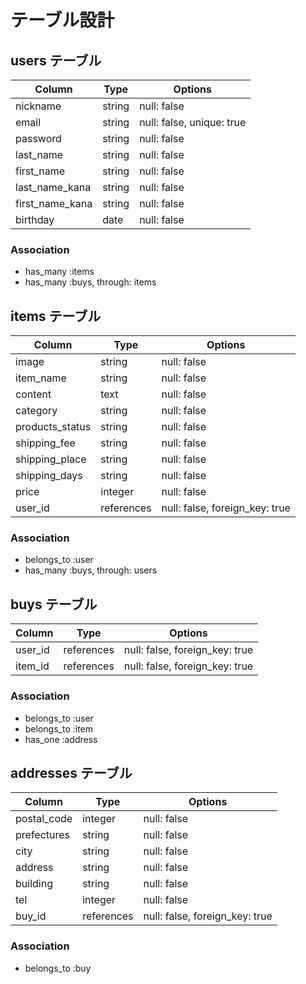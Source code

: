 # テーブル設計

## users テーブル

| Column          | Type    | Options                   |
| ----------------| ------- | ------------------------- |
| nickname        | string  | null: false               |
| email           | string  | null: false, unique: true |
| password        | string  | null: false               |
| last_name       | string  | null: false               |
| first_name      | string  | null: false               |
| last_name_kana  | string  | null: false               |
| first_name_kana | string  | null: false               |
| birthday        | date    | null: false               |

### Association

- has_many :items
- has_many :buys, through: items

## items テーブル

| Column          | Type       | Options                       |
| ----------------| -----------| ------------------------------|
| image           | string     | null: false                   |
| item_name       | string     | null: false                   |
| content         | text       | null: false                   |
| category        | string     | null: false                   |
| products_status | string     | null: false                   |
| shipping_fee    | string     | null: false                   |
| shipping_place  | string     | null: false                   |
| shipping_days   | string     | null: false                   |
| price           | integer    | null: false                   |
| user_id         | references | null: false, foreign_key: true|

### Association

- belongs_to :user
- has_many :buys, through: users

## buys テーブル

| Column    | Type       | Options                        |
| ----------| ---------- | ------------------------------ |
| user_id   | references | null: false, foreign_key: true |
| item_id   | references | null: false, foreign_key: true |

### Association

- belongs_to :user
- belongs_to :item
- has_one :address

## addresses テーブル

| Column      | Type       | Options                        |
| ----------- | ---------- | ------------------------------ |
| postal_code | integer    | null: false                    |
| prefectures | string     | null: false                    |
| city        | string     | null: false                    |
| address     | string     | null: false                    |
| building    | string     | null: false                    |
| tel         | integer    | null: false                    |
| buy_id      | references | null: false, foreign_key: true |

### Association

- belongs_to :buy